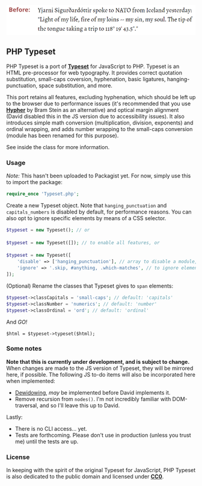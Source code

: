 ![](before_after.gif)

## PHP Typeset

PHP Typeset is a port of **[Typeset](https://github.com/davidmerfield/Typeset)** for JavaScript to PHP. Typeset is an HTML pre-processor for web typography. It provides correct quotation substitution, small-caps coversion, hyphenation, basic ligatures, hanging-punctuation, space substitution, and more.

This port retains all features, excluding hyphenation, which should be left up to the browser due to performance issues (it's recommended that you use **[Hypher](https://github.com/bramstein/hypher)** by Bram Stein as an alternative) and optical margin alignment (David disabled this in the JS version due to accessibility issues). It also introduces simple math conversion (multiplication, division, exponents) and ordinal wrapping, and adds number wrapping to the small-caps conversion (module has been renamed for this purpose).

See inside the class for more information.

### Usage

*Note:* This hasn't been uploaded to Packagist yet. For now, simply use this to import the package:

```php
require_once 'Typeset.php';
```

Create a new Typeset object. Note that `hanging_punctuation` and `capitals_numbers` is disabled by default, for performance reasons. You can also opt to ignore specific elements by means of a CSS selector.

```php
$typeset = new Typeset(); // or

$typeset = new Typeset([]); // to enable all features, or

$typeset = new Typeset([
    'disable' => ['hanging_punctuation'], // array to disable a module, or
    'ignore' => '.skip, #anything, .which-matches', // to ignore elements.
]);
```

(Optional) Rename the classes that Typeset gives to `span` elements:

```php
$typeset->classCapitals = 'small-caps'; // default: 'capitals'
$typeset->classNumber = 'numerics'; // default: 'number'
$typeset->classOrdinal = 'ord'; // default: 'ordinal'
```

And *GO!*

```
$html = $typeset->typeset($html);
```

### Some notes

**Note that this is currently under development, and is subject to change.** When changes are made to the JS version of Typeset, they will be mirrored here, if possible. The following JS to-do items will also be incorporated here when implemented:

- [Dewidowing](https://github.com/davidmerfield/Typeset/issues/34), *may* be implemented before David implements it.
- Remove recursion from `nodes()`. I'm not incredibly familiar with DOM-traversal, and so I'll leave this up to David.

Lastly:

- There is no CLI access... yet.
- Tests are forthcoming. Please don't use in production (unless you trust me) until the tests are up.

### License

In keeping with the spirit of the original Typeset for JavaScript, PHP Typeset is also dedicated to the public domain and licensed under **[CC0](LICENSE.md)**.